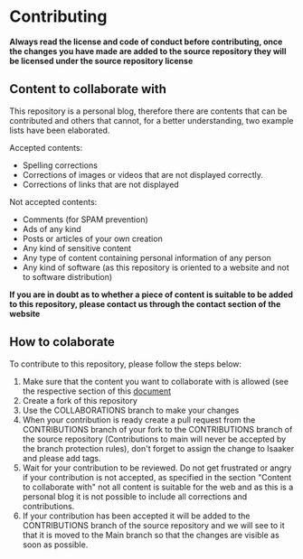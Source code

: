 # Contributing

**Always read the license and code of conduct before contributing, once the changes you have made are added to the source repository they will be licensed under the source repository license**

## Content to collaborate with

This repository is a personal blog, therefore there are contents that can be contributed and others that cannot, for a better understanding, two example lists have been elaborated.

Accepted contents:

- Spelling corrections
- Corrections of images or videos that are not displayed correctly.
- Corrections of links that are not displayed

Not accepted contents:

- Comments (for SPAM prevention)
- Ads of any kind
- Posts or articles of your own creation
- Any kind of sensitive content
- Any type of content containing personal information of any person
- Any kind of software (as this repository is oriented to a website and not to software distribution)

**If you are in doubt as to whether a piece of content is suitable to be added to this repository, please contact us through the contact section of the website**

## How to colaborate

To contribute to this repository, please follow the steps below:

1. Make sure that the content you want to collaborate with is allowed (see the respective section of this [document](https://github.com/Isaaker/piscinadeentropia/edit/main/CONTRIBUTING.md#content-to-collaborate-with)
2. Create a fork of this repository
3. Use the COLLABORATIONS branch to make your changes
4. When your contribution is ready create a pull request from the CONTRIBUTIONS branch of your fork to the CONTRIBUTIONS branch of the source repository (Contributions to main will never be accepted by the branch protection rules), don't forget to assign the change to Isaaker and please add tags.
5. Wait for your contribution to be reviewed. Do not get frustrated or angry if your contribution is not accepted, as specified in the section "Content to collaborate with" not all content is suitable for the web and as this is a personal blog it is not possible to include all corrections and contributions.
6. If your contribution has been accepted it will be added to the CONTRIBUTIONS branch of the source repository and we will see to it that it is moved to the Main branch so that the changes are visible as soon as possible.
